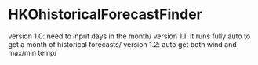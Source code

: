 # HKOhistoricalForecastFinder

version 1.0: need to input days in the month/
version 1.1: it runs fully auto to get a month of historical forecasts/
version 1.2: auto get both wind and max/min temp/
